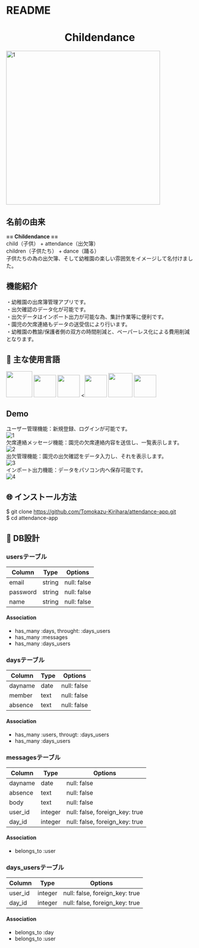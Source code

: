 # README

<h1 align="center">Childendance</h1>

<img width="414" alt="1" src="https://user-images.githubusercontent.com/63994393/82203147-de4f1180-993d-11ea-8f63-f17bf220801f.png">

## 名前の由来
**== Childendance ==**
<br>child（子供） + attendance（出欠簿）
<br>children（子供たち） + dance（踊る）
<br>子供たちの為の出欠簿、そして幼稚園の楽しい雰囲気をイメージして名付けました。

## 機能紹介
・幼稚園の出席簿管理アプリです。
<br>・出欠確認のデータ化が可能です。
<br>・出欠データはインポート出力が可能な為、集計作業等に便利です。
<br>・園児の欠席連絡もデータの送受信により行います。
<br>・幼稚園の教諭/保護者側の双方の時間削減と、ペーパーレス化による費用削減となります。

## :paperclip: 主な使用言語
<a><img src="https://user-images.githubusercontent.com/39142850/71774533-1ddf1780-2fb4-11ea-8560-753bed352838.png" width="70px;" /></a> <!-- rubyのロゴ -->
<a><img src="https://user-images.githubusercontent.com/39142850/71774548-731b2900-2fb4-11ea-99ba-565546c5acb4.png" height="60px;" /></a> <!-- RubyOnRailsのロゴ -->
<a><img src="https://user-images.githubusercontent.com/39142850/71774618-b32edb80-2fb5-11ea-9050-d5929a49e9a5.png" height="60px;" /></a> <!-- Hamlのロゴ -->
<a><<img src="https://user-images.githubusercontent.com/39142850/71774644-115bbe80-2fb6-11ea-822c-568eabde5228.png" height="60px" /></a> <!-- Scssのロゴ -->
<a><img src="https://user-images.githubusercontent.com/39142850/71774768-d064a980-2fb7-11ea-88ad-4562c59470ae.png" height="65px;" /></a> <!-- jQueryのロゴ -->
<a><img src="https://user-images.githubusercontent.com/39142850/71774786-37825e00-2fb8-11ea-8b90-bd652a58f1ad.png" height="60px;" /></a> <!-- AWSのロゴ -->

## Demo
ユーザー管理機能：新規登録、ログインが可能です。
<br>![1]()
<br>欠席連絡メッセージ機能：園児の欠席連絡内容を送信し、一覧表示します。
<br>![2]()
<br>出欠管理機能：園児の出欠確認をデータ入力し、それを表示します。
<br>![3]()
<br>インポート出力機能：データをパソコン内へ保存可能です。
<br>![4]()

## :globe_with_meridians: インストール方法
$ git clone https://github.com/Tomokazu-Kirihara/attendance-app.git
<br>$ cd attendance-app

## :page_facing_up: DB設計
  ### usersテーブル
  |Column|Type|Options|
  |------|----|-------|
  |email|string|null: false|
  |password|string|null: false|
  |name|string|null: false|
  #### Association
  - has_many :days, throught: :days_users
  - has_many :messages
  - has_many :days_users

  ### daysテーブル
  |Column|Type|Options|
  |------|----|-------|
  |dayname|date|null: false|
  |member|text|null: false|
  |absence|text|null: false|
  #### Association
  - has_many :users, througt: :days_users
  - has_many :days_users

  ### messagesテーブル
  |Column|Type|Options|
  |------|----|-------|
  |dayname|date|null: false|
  |absence|text|null: false|
  |body|text|null: false|
  |user_id|integer|null: false, foreign_key: true|
  |day_id|integer|null: false, foreign_key: true|
  #### Association
  - belongs_to :user

  ### days_usersテーブル
  |Column|Type|Options|
  |------|----|-------|
  |user_id|integer|null: false, foreign_key: true|
  |day_id|integer|null: false, foreign_key: true|
  #### Association
  - belongs_to :day
  - belongs_to :user